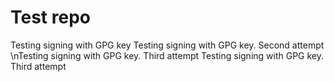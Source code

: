 # Test repo
Testing signing with GPG key
Testing signing with GPG key. Second attempt
\nTesting signing with GPG key. Third attempt
Testing signing with GPG key. Third attempt
